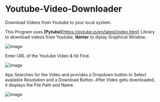 # Youtube-Video-Downloader
Download Videos from Youtube to your local system.

This Program uses **[Pytube]**(https://pytube.io/en/latest/index.html) Library to download videos from Youtube, **tkinter** to diplay Graphical Window..


![image](https://user-images.githubusercontent.com/21958711/120100778-38450280-c160-11eb-9945-983bee408cfb.png)

Enter URL of the Youtube Video & hit Find.

![image](https://user-images.githubusercontent.com/21958711/120100788-4d219600-c160-11eb-948d-a210f4ca2e7f.png)

App Searches for the Video and provides a Dropdown button to Select available Resolution and a Download Button.
After Video gets downloaded, it displays the File Path and Name.

![image](https://user-images.githubusercontent.com/21958711/120100824-704c4580-c160-11eb-861c-1cf249f600de.png)


